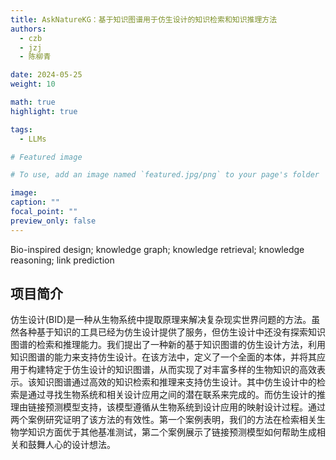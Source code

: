 ```yaml
---
title: AskNatureKG：基于知识图谱用于仿生设计的知识检索和知识推理方法
authors:
  - czb
  - jzj
  - 陈柳青

date: 2024-05-25
weight: 10

math: true
highlight: true

tags:
  - LLMs

# Featured image

# To use, add an image named `featured.jpg/png` to your page's folder

image:
caption: ""
focal_point: ""
preview_only: false
---
```


Bio-inspired design; knowledge graph; knowledge retrieval; knowledge reasoning; link prediction

<!--more-->

## 项目简介

仿生设计(BID)是一种从生物系统中提取原理来解决复杂现实世界问题的方法。虽然各种基于知识的工具已经为仿生设计提供了服务，但仿生设计中还没有探索知识图谱的检索和推理能力。我们提出了一种新的基于知识图谱的仿生设计方法，利用知识图谱的能力来支持仿生设计。在该方法中，定义了一个全面的本体，并将其应用于构建特定于仿生设计的知识图谱，从而实现了对丰富多样的生物知识的高效表示。该知识图谱通过高效的知识检索和推理来支持仿生设计。其中仿生设计中的检索是通过寻找生物系统和相关设计应用之间的潜在联系来完成的。而仿生设计的推理由链接预测模型支持，该模型遵循从生物系统到设计应用的映射设计过程。通过两个案例研究证明了该方法的有效性。第一个案例表明，我们的方法在检索相关生物学知识方面优于其他基准测试，第二个案例展示了链接预测模型如何帮助生成相关和鼓舞人心的设计想法。

